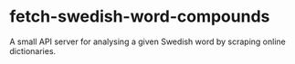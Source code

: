 # fetch-swedish-word-compounds

A small API server for analysing a given Swedish word by scraping online dictionaries.
